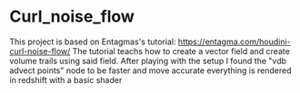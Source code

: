 #  Curl_noise_flow
This project is based on Entagmas's tutorial: https://entagma.com/houdini-curl-noise-flow/
The tutorial teachs how to create a vector field and create volume trails using said field.
After playing with the setup I found the "vdb advect points" node to be faster and move accurate
everything is rendered in redshift with a basic shader
